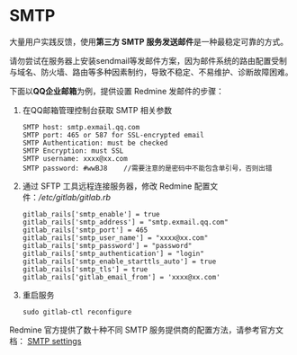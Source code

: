 # SMTP

大量用户实践反馈，使用**第三方 SMTP 服务发送邮件**是一种最稳定可靠的方式。  

请勿尝试在服务器上安装sendmail等发邮件方案，因为邮件系统的路由配置受制与域名、防火墙、路由等多种因素制约，导致不稳定、不易维护、诊断故障困难。

下面以**QQ企业邮箱**为例，提供设置 Redmine 发邮件的步骤：

1. 在QQ邮箱管理控制台获取 SMTP 相关参数
   ```
   SMTP host: smtp.exmail.qq.com
   SMTP port: 465 or 587 for SSL-encrypted email
   SMTP Authentication: must be checked
   SMTP Encryption: must SSL
   SMTP username: xxxx@xx.com
   SMTP password: #wwBJ8    //需要注意的是密码中不能包含单引号，否则出错
   ```
2. 通过 SFTP 工具远程连接服务器，修改 Redmine 配置文件：*/etc/gitlab/gitlab.rb*
   ```
   gitlab_rails['smtp_enable'] = true
   gitlab_rails['smtp_address'] = "smtp.exmail.qq.com"
   gitlab_rails['smtp_port'] = 465
   gitlab_rails['smtp_user_name'] = "xxxx@xx.com"
   gitlab_rails['smtp_password'] = "password"
   gitlab_rails['smtp_authentication'] = "login"
   gitlab_rails['smtp_enable_starttls_auto'] = true
   gitlab_rails['smtp_tls'] = true
   gitlab_rails['gitlab_email_from'] = 'xxxx@xx.com'
   ```
4. 重启服务
   ```
   sudo gitlab-ctl reconfigure
   ```

Redmine 官方提供了数十种不同 SMTP 服务提供商的配置方法，请参考官方文档： [SMTP settings](https://docs.gitlab.com/omnibus/settings/smtp.html)
